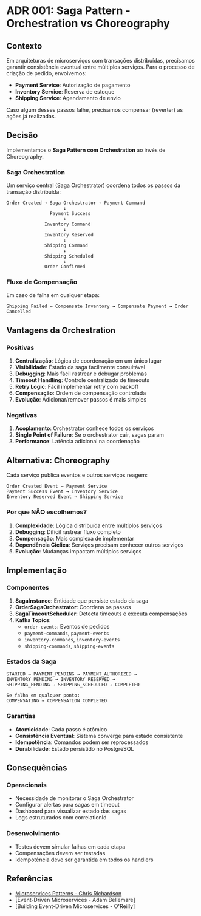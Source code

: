 # ADR 001: Saga Pattern - Orchestration vs Choreography

## Contexto

Em arquiteturas de microserviços com transações distribuídas, precisamos garantir consistência eventual entre múltiplos serviços. Para o processo de criação de pedido, envolvemos:
- **Payment Service**: Autorização de pagamento
- **Inventory Service**: Reserva de estoque
- **Shipping Service**: Agendamento de envio

Caso algum desses passos falhe, precisamos compensar (reverter) as ações já realizadas.

## Decisão

Implementamos o **Saga Pattern com Orchestration** ao invés de Choreography.

### Saga Orchestration

Um serviço central (Saga Orchestrator) coordena todos os passos da transação distribuída:

```
Order Created → Saga Orchestrator → Payment Command
                     ↓
                Payment Success
                     ↓
              Inventory Command
                     ↓
              Inventory Reserved
                     ↓
              Shipping Command
                     ↓
              Shipping Scheduled
                     ↓
              Order Confirmed
```

### Fluxo de Compensação

Em caso de falha em qualquer etapa:

```
Shipping Failed → Compensate Inventory → Compensate Payment → Order Cancelled
```

## Vantagens da Orchestration

### Positivas
1. **Centralização**: Lógica de coordenação em um único lugar
2. **Visibilidade**: Estado da saga facilmente consultável
3. **Debugging**: Mais fácil rastrear e debugar problemas
4. **Timeout Handling**: Controle centralizado de timeouts
5. **Retry Logic**: Fácil implementar retry com backoff
6. **Compensação**: Ordem de compensação controlada
7. **Evolução**: Adicionar/remover passos é mais simples

### Negativas
1. **Acoplamento**: Orchestrator conhece todos os serviços
2. **Single Point of Failure**: Se o orchestrator cair, sagas param
3. **Performance**: Latência adicional na coordenação

## Alternativa: Choreography

Cada serviço publica eventos e outros serviços reagem:

```
Order Created Event → Payment Service
Payment Success Event → Inventory Service
Inventory Reserved Event → Shipping Service
```

### Por que NÃO escolhemos?

1. **Complexidade**: Lógica distribuída entre múltiplos serviços
2. **Debugging**: Difícil rastrear fluxo completo
3. **Compensação**: Mais complexa de implementar
4. **Dependência Cíclica**: Serviços precisam conhecer outros serviços
5. **Evolução**: Mudanças impactam múltiplos serviços

## Implementação

### Componentes

1. **SagaInstance**: Entidade que persiste estado da saga
2. **OrderSagaOrchestrator**: Coordena os passos
3. **SagaTimeoutScheduler**: Detecta timeouts e executa compensações
4. **Kafka Topics**:
   - `order-events`: Eventos de pedidos
   - `payment-commands`, `payment-events`
   - `inventory-commands`, `inventory-events`
   - `shipping-commands`, `shipping-events`

### Estados da Saga

```
STARTED → PAYMENT_PENDING → PAYMENT_AUTHORIZED → 
INVENTORY_PENDING → INVENTORY_RESERVED → 
SHIPPING_PENDING → SHIPPING_SCHEDULED → COMPLETED

Se falha em qualquer ponto:
COMPENSATING → COMPENSATION_COMPLETED
```

### Garantias

- **Atomicidade**: Cada passo é atômico
- **Consistência Eventual**: Sistema converge para estado consistente
- **Idempotência**: Comandos podem ser reprocessados
- **Durabilidade**: Estado persistido no PostgreSQL

## Consequências

### Operacionais
- Necessidade de monitorar o Saga Orchestrator
- Configurar alertas para sagas em timeout
- Dashboard para visualizar estado das sagas
- Logs estruturados com correlationId

### Desenvolvimento
- Testes devem simular falhas em cada etapa
- Compensações devem ser testadas
- Idempotência deve ser garantida em todos os handlers

## Referências

- [Microservices Patterns - Chris Richardson](https://microservices.io/patterns/data/saga.html)
- [Event-Driven Microservices - Adam Bellemare]
- [Building Event-Driven Microservices - O'Reilly]

